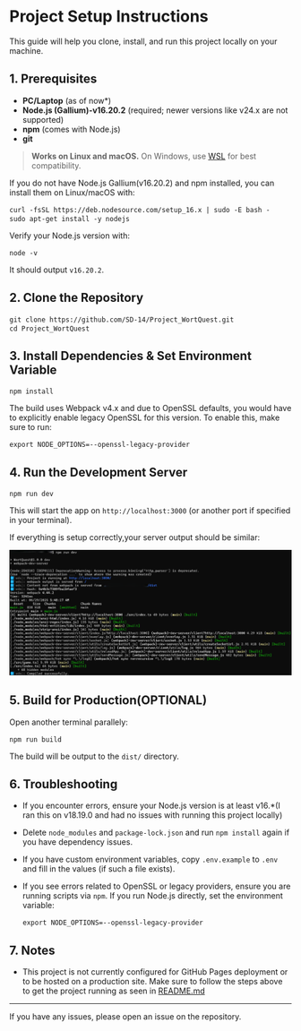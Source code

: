 # Project Setup Instructions

This guide will help you clone, install, and run this project locally on your machine.

## 1. Prerequisites
- **PC/Laptop** (as of now*)
- **Node.js (Gallium)-v16.20.2** (required; newer versions like v24.x are not supported)
- **npm** (comes with Node.js)
- **git**

> **Works on Linux and macOS.**
> On Windows, use [WSL](https://docs.microsoft.com/en-us/windows/wsl/) for best compatibility.

If you do not have Node.js Gallium(v16.20.2) and npm installed, you can install them on Linux/macOS with:

```
curl -fsSL https://deb.nodesource.com/setup_16.x | sudo -E bash -
sudo apt-get install -y nodejs
```

Verify your Node.js version with:
```
node -v
```
It should output `v16.20.2`.

## 2. Clone the Repository

```
git clone https://github.com/SD-14/Project_WortQuest.git
cd Project_WortQuest
```
## 3. Install Dependencies & Set Environment Variable

```
npm install
```
The build uses Webpack v4.x and due to OpenSSL defaults, you would have to explicitly enable legacy OpenSSL for this version. To enable this, make sure to run:

```
export NODE_OPTIONS=--openssl-legacy-provider
```

## 4. Run the Development Server

```
npm run dev
```
This will start the app on `http://localhost:3000` (or another port if specified in your terminal).

If everything is setup correctly,your server output should be similar:

<p align="center">
  <img src="./dist/assets/images/setup.png">
</p>

## 5. Build for Production(OPTIONAL)

Open another terminal parallely:

```
npm run build
```
The build will be output to the `dist/` directory.

## 6. Troubleshooting
- If you encounter errors, ensure your Node.js version is at least v16.*(I ran this on v18.19.0 and had no issues with running this project locally)
- Delete `node_modules` and `package-lock.json` and run `npm install` again if you have dependency issues.
- If you have custom environment variables, copy `.env.example` to `.env` and fill in the values (if such a file exists).
- If you see errors related to OpenSSL or legacy providers, ensure you are running scripts via `npm`. If you run Node.js directly, set the environment variable:

  ```
  export NODE_OPTIONS=--openssl-legacy-provider
  ```

## 7. Notes
- This project is not currently configured for GitHub Pages deployment or to be hosted on a production site. Make sure to follow the steps above to get the project running as seen in [README.md](./README.md)

---

If you have any issues, please open an issue on the repository.
